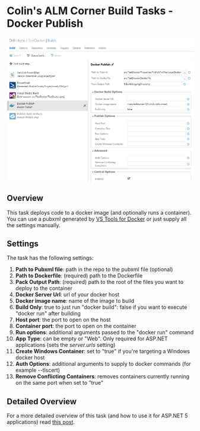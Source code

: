 # Colin's ALM Corner Build Tasks - Docker Publish

![Docker Publish Task](../../docs/dockerPublish.png)

## Overview
This task deploys code to a docker image (and optionally runs a container). You can use a pubxml generated by [VS Tools for Docker](https://visualstudiogallery.msdn.microsoft.com/0f5b2caa-ea00-41c8-b8a2-058c7da0b3e4) or just supply all the settings manually.

## Settings
The task has the following settings:

1. **Path to Pubxml file**: path in the repo to the pubxml file (optional)
2. **Path to Dockerfile**: (required) path to the Dockerfile
3. **Pack Output Path**: (required) path to the root of the files you want to deploy to the container
4. **Docker Server Url**: url of your docker host
5. **Docker image name**: name of the image to build
6. **Build Only**: true to just run "docker build": false if you want to execute "docker run" after building
7. **Host port**: the port to open on the host
5. **Container port**: the port to open on the container
8. **Run options**: additional arguments passed to the "docker run" command
9. **App Type**: can be empty or "Web". Only required for ASP.NET applications (sets the _server.urls_ setting)
10. **Create Windows Container**: set to "true" if you're targeting a Windows docker host
11. **Auth Options**: additional arguments to supply to docker commands (for example --tlscert)
12. **Remove Conflicting Containers**: removes containers currently running on the same port when set to "true"

## Detailed Overview
For a more detailed overview of this task (and how to use it for ASP.NET 5 applications) read [this post](http://colinsalmcorner.com/post/continuous-deployment-with-docker-and-build-vnext).
